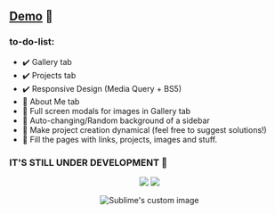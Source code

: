 ## [Demo](https://talmkg.github.io/portfolio-project/) 🦝
### to-do-list:
<ul>
  <li>✔️ Gallery tab </li>
  <li>✔️ Projects tab</li>
  <li>✔️ Responsive Design (Media Query + BS5)</li>
  <li>📌 About Me tab</li>
  <li>📌 Full screen modals for images in Gallery tab</li>
  <li>📌 Auto-changing/Random background of a sidebar</li>
  <li>📌 Make project creation dynamical (feel free to suggest solutions!)</li>
  <li>📌 Fill the pages with links, projects, images and stuff.</li>
  
 </ul>


<h3 alig="center">IT'S STILL UNDER DEVELOPMENT 🤺</h3>
<p align="center">
<img src="https://i.imgur.com/BLz5ZAT.png">
<img src="https://i.imgur.com/vqKuw8a.png">
</p>


<p align="center">
  <img src="https://media2.giphy.com/media/4ilFRqgbzbx4c/giphy.gif?cid=ecf05e478v35kw6b5d21b3a1147vdjoeyyesaq8z12sxpxdy&rid=giphy.gif&ct=g" alt="Sublime's custom image"/>
</p>
